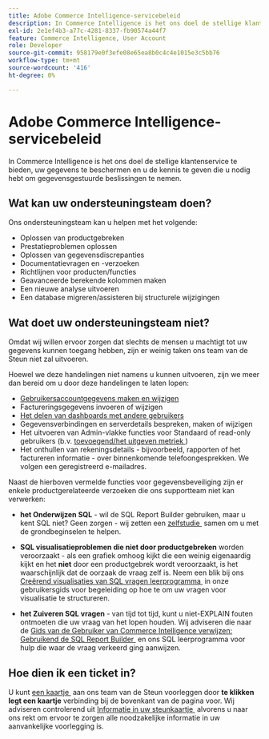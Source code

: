 ```yaml
---
title: Adobe Commerce Intelligence-servicebeleid
description: In Commerce Intelligence is het ons doel de stellige klantenservice te bieden, uw gegevens te beschermen en u de kennis te geven die u nodig hebt om gegevensgestuurde beslissingen te nemen.
exl-id: 2e1ef4b3-a77c-4281-8337-fb90574a44f7
feature: Commerce Intelligence, User Account
role: Developer
source-git-commit: 958179e0f3efe08e65ea8b0c4c4e1015e3c5bb76
workflow-type: tm+mt
source-wordcount: '416'
ht-degree: 0%

---
```


# Adobe Commerce Intelligence-servicebeleid

In Commerce Intelligence is het ons doel de stellige klantenservice te bieden, uw gegevens te beschermen en u de kennis te geven die u nodig hebt om gegevensgestuurde beslissingen te nemen.

## Wat kan uw ondersteuningsteam doen?

Ons ondersteuningsteam kan u helpen met het volgende:

* Oplossen van productgebreken
* Prestatieproblemen oplossen
* Oplossen van gegevensdiscrepanties
* Documentatievragen en -verzoeken
* Richtlijnen voor producten/functies
* Geavanceerde berekende kolommen maken
* Een nieuwe analyse uitvoeren
* Een database migreren/assisteren bij structurele wijzigingen

## Wat doet uw ondersteuningsteam niet?

Omdat wij willen ervoor zorgen dat slechts de mensen u machtigt tot uw gegevens kunnen toegang hebben, zijn er weinig taken ons team van de Steun niet zal uitvoeren.

Hoewel we deze handelingen niet namens u kunnen uitvoeren, zijn we meer dan bereid om u door deze handelingen te laten lopen:

* [Gebruikersaccountgegevens maken en wijzigen](/docs/commerce-business-intelligence/mbi/administrator/user-mgmt/user-management.html)
* Factureringsgegevens invoeren of wijzigen
* [Het delen van dashboards met andere gebruikers](/docs/commerce-business-intelligence/mbi/build/dashboards/share-dashboard-with-users.html?lang=en)
* Gegevensverbindingen en serverdetails bespreken, maken of wijzigen
* Het uitvoeren van Admin-vlakke functies voor Standaard of read-only gebruikers (b.v. [&#x200B; toevoegend/het uitgeven metriek &#x200B;](/docs/commerce-business-intelligence/mbi/build/reports/ess-manage-data-metrics.html))
* Het onthullen van rekeningsdetails - bijvoorbeeld, rapporten of het factureren informatie - over binnenkomende telefoongesprekken. We volgen een geregistreerd e-mailadres.

Naast de hierboven vermelde functies voor gegevensbeveiliging zijn er enkele productgerelateerde verzoeken die ons supportteam niet kan verwerken:

* **het Onderwijzen SQL** - wil de SQL Report Builder gebruiken, maar u kent SQL niet? Geen zorgen - wij zetten een [&#x200B; zelfstudie &#x200B;](/docs/commerce-business-intelligence/mbi/analyze/sql/sql-rpt-bldr.html) samen om u met de grondbeginselen te helpen.

* **SQL visualisatieproblemen die niet door productgebreken** worden veroorzaakt - als een grafiek omhoog kijkt die een weinig eigenaardig kijkt en het **niet** door een productgebrek wordt veroorzaakt, is het waarschijnlijk dat de oorzaak de vraag zelf is. Neem een blik bij ons [&#x200B; Creërend visualisaties van SQL vragen leerprogramma &#x200B;](/docs/commerce-business-intelligence/mbi/tutorials/create-visuals-from-sql.html) in onze gebruikersgids voor begeleiding op hoe te om uw vragen voor visualisatie te structureren.
* **het Zuiveren SQL vragen** - van tijd tot tijd, kunt u niet-EXPLAIN fouten ontmoeten die uw vraag van het lopen houden. Wij adviseren die naar de [&#x200B; Gids van de Gebruiker van Commerce Intelligence verwijzen: Gebruikend de SQL Report Builder &#x200B;](/docs/commerce-business-intelligence/mbi/analyze/sql/sql-rpt-bldr.html) en ons SQL leerprogramma voor hulp die waar de vraag verkeerd ging aanwijzen.

## Hoe dien ik een ticket in?

U kunt [&#x200B; een kaartje &#x200B;](/help/help-center-guide/help-center/magento-help-center-user-guide.md#submit-ticket) aan ons team van de Steun voorleggen door **te klikken legt een kaartje** verbinding bij de bovenkant van de pagina voor. Wij adviseren controlerend uit [&#x200B; Informatie in uw steunkaartje &#x200B;](/help/help-center-guide/help-center/magento-help-center-user-guide.md#info-in-support-ticket) alvorens u naar ons rekt om ervoor te zorgen alle noodzakelijke informatie in uw aanvankelijke voorlegging is.
